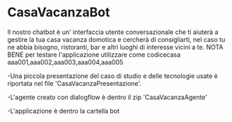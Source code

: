 # CasaVacanzaBot
Il nostro chatbot è un' interfaccia utente conversazionale che ti aiuterà a gestire la tua casa vacanza domotica e cercherà di consigliarti, nel caso tu ne abbia bisogno, ristoranti, bar e altri luoghi di interesse vicini a te.
NOTA BENE per testare l'applicazione utilizzare come codicecasa aaa001,aaa002,aaa003,aaa004,aaa005

-Una piccola presentazione del caso di studio e delle tecnologie usate è riportata nel file 'CasaVacanzaPresentazione'.

-L'agente creato con dialogflow è dentro il zip 'CasaVacanzaAgente'

-L'applicazione è dentro la cartella bot
